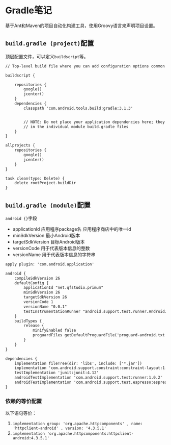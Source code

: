# Gradle笔记

基于Ant和Maven的项目自动化构建工具，使用Groovy语言来声明项目设置。

## `build.gradle (project)`配置

顶层配置文件，可以定义`buildscript`等。

```xml
// Top-level build file where you can add configuration options common to all sub-projects/modules.

buildscript {

    repositories {
        google()
        jcenter()
    }
    dependencies {
        classpath 'com.android.tools.build:gradle:3.1.3'


        // NOTE: Do not place your application dependencies here; they belong
        // in the individual module build.gradle files
    }
}

allprojects {
    repositories {
        google()
        jcenter()
    }
}

task clean(type: Delete) {
    delete rootProject.buildDir
}

```

## `build.gradle (module)`配置

`android {}`字段

- applicationId 应用程序package名 应用程序商店中的唯一id
- minSdkVersion 最小Android版本
- targetSdkVersion 目标Android版本
- versionCode 用于代表版本信息的整数
- versionName 用于代表版本信息的字符串

```xml
apply plugin: 'com.android.application'

android {
    compileSdkVersion 26
    defaultConfig {
        applicationId "net.qfstudio.primum"
        minSdkVersion 26
        targetSdkVersion 26
        versionCode 1
        versionName "0.0.1"
        testInstrumentationRunner "android.support.test.runner.AndroidJUnitRunner"
    }
    buildTypes {
        release {
            minifyEnabled false
            proguardFiles getDefaultProguardFile('proguard-android.txt'), 'proguard-rules.pro'
        }
    }
}

dependencies {
    implementation fileTree(dir: 'libs', include: ['*.jar'])
    implementation 'com.android.support.constraint:constraint-layout:1.1.2'
    testImplementation 'junit:junit:4.12'
    androidTestImplementation 'com.android.support.test:runner:1.0.2'
    androidTestImplementation 'com.android.support.test.espresso:espresso-core:3.0.2'
}

```

### 依赖的等价配置

以下语句等价：

1. `implementation group: 'org.apache.httpcomponents' , name: 'httpclient-android' , version: '4.3.5.1'`
2. `implementation 'org.apache.httpcomponents:httpclient-android:4.3.5.1'`
